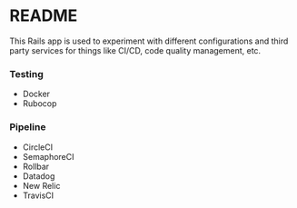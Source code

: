 # README

This Rails app is used to experiment with different configurations and third party services for things like CI/CD, code quality management, etc.

### Testing
- Docker
- Rubocop

### Pipeline
- CircleCI
- SemaphoreCI
- Rollbar
- Datadog
- New Relic
- TravisCI
